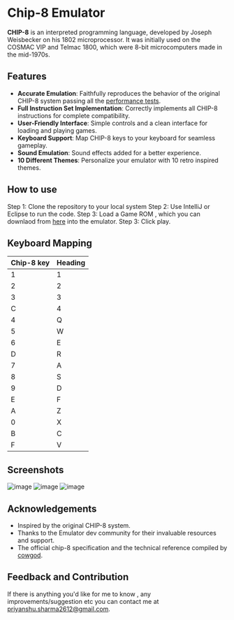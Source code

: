 # Chip-8 Emulator

**CHIP-8** is an interpreted programming language, developed by Joseph Weisbecker on his 1802 microprocessor. It was initially used on the COSMAC VIP and Telmac 1800, which were 8-bit microcomputers made in the mid-1970s.

## Features

- **Accurate Emulation**: Faithfully reproduces the behavior of the original CHIP-8 system passing all the [performance tests](https://github.com/Timendus/chip8-test-suite).
- **Full Instruction Set Implementation**: Correctly implements all CHIP-8 instructions for complete compatibility.
- **User-Friendly Interface**: Simple controls and a clean interface for loading and playing games.
- **Keyboard Support**: Map CHIP-8 keys to your keyboard for seamless gameplay.
- **Sound Emulation**: Sound effects added for a better experience.
- **10 Different Themes**: Personalize your emulator with 10 retro inspired themes.

## How to use

Step 1: Clone the repository to your local system
Step 2: Use IntelliJ or Eclipse to run the code.
Step 3: Load a Game ROM , which you can downlaod from [here](https://github.com/kripod/chip8-roms/tree/master/games) into the emulator. 
Step 3: Click play.

## Keyboard Mapping

| Chip-8 key    | Heading     |
| ------------- | ----------- |  
| 1             | 1           |
| 2             | 2           |
| 3             | 3           |
| C             | 4           |
| 4             | Q           |
| 5             | W           |
| 6             | E           |
| D             | R           |
| 7             | A           |
| 8             | S           |
| 9             | D           |
| E             | F           |
| A             | Z           |
| 0             | X           |
| B             | C           |
| F             | V           |

## Screenshots

![image](https://github.com/priyanshu-2612/Chip-8_Emulator/assets/136080688/f800e6ed-8eea-4563-a20b-a1e37ba4d9e7)
![image](https://github.com/priyanshu-2612/Chip-8_Emulator/assets/136080688/6c9f39bb-3058-4daf-b2d5-dc02e0fa073c)
![image](https://github.com/priyanshu-2612/Chip-8_Emulator/assets/136080688/9fc61323-2fee-48a9-b622-a099eab0c1d5)

## Acknowledgements

- Inspired by the original CHIP-8 system.
- Thanks to the Emulator dev community for their invaluable resources and support.
- The official chip-8 specification and the technical reference compiled by [cowgod](http://devernay.free.fr/hacks/chip8/C8TECH10.HTM#Fx85).

## Feedback and Contribution

If there is anything you'd like for me to know , any improvements/suggestion etc you can contact me at [priyanshu.sharma2612@gmail.com](mailto:priyanshu.sharma2612@gmail.com).
